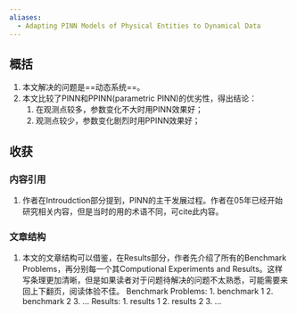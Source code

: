```yaml
---
aliases:
  - Adapting PINN Models of Physical Entities to Dynamical Data
---
```

## 概括
1. 本文解决的问题是==动态系统==。
2. 本文比较了PINN和PPINN(parametric PINN)的优劣性，得出结论：
	1. 在观测点较多，参数变化不大时用PINN效果好；
	2. 观测点较少，参数变化剧烈时用PPINN效果好；
## 收获
### 内容引用
1. 作者在Introudction部分提到，PINN的主干发展过程。作者在05年已经开始研究相关内容，但是当时的用的术语不同，可cite此内容。
### 文章结构
1. 本文的文章结构可以借鉴，在Results部分，作者先介绍了所有的Benchmark Problems，再分别每一个其Computional Experiments and Results。这样写条理更加清晰，但是如果读者对于问题待解决的问题不太熟悉，可能需要来回上下翻页，阅读体验不佳。
	Benchmark Problems:
		1. benchmark 1
		2. benchmark 2
		3. ...
	Results:
		1. results 1
		2. results 2
		3. ...